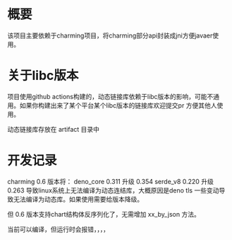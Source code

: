 # 概要
该项目主要依赖于charming项目，将charming部分api封装成jni方便javaer使用。

# 关于libc版本
项目使用github actions构建的，动态链接库依赖于libc版本的影响，可能不通用。如果你构建出来了某个平台某个libc版本的链接库欢迎提交pr 方便其他人使用。

动态链接库存放在 artifact 目录中


# 开发记录
charming 0.6 版本将：
  deno_core 0.311 升级 0.354
  serde_v8  0.220 升级 0.263
导致linux系统上无法编译为动态连结库，大概原因是deno tls 一些变动导致无法编译为动态库。如果使用需要给版本降级。

但 0.6 版本支持chart结构体反序列化了，无需增加 xx_by_json 方法。

当前可以编译，但运行时会报错，，，，